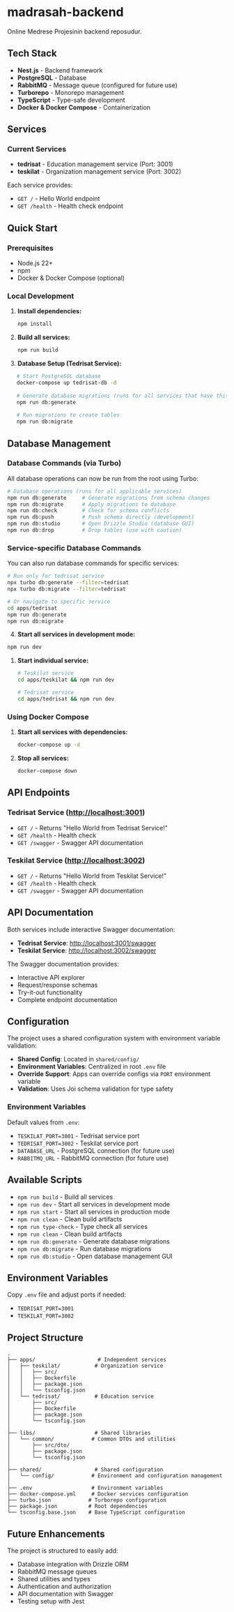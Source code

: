 # madrasah-backend

Online Medrese Projesinin backend reposudur.

## Tech Stack

- **Nest.js** - Backend framework
- **PostgreSQL** - Database
- **RabbitMQ** - Message queue (configured for future use)
- **Turborepo** - Monorepo management
- **TypeScript** - Type-safe development
- **Docker & Docker Compose** - Containerization

## Services

### Current Services

- **tedrisat** - Education management service (Port: 3001)
- **teskilat** - Organization management service (Port: 3002)

Each service provides:

- `GET /` - Hello World endpoint
- `GET /health` - Health check endpoint

## Quick Start

### Prerequisites

- Node.js 22+
- npm
- Docker & Docker Compose (optional)

### Local Development

1. **Install dependencies:**

   ```bash
   npm install
   ```

2. **Build all services:**

   ```bash
   npm run build
   ```

3. **Database Setup (Tedrisat Service):**

```bash
   # Start PostgreSQL database
   docker-compose up tedrisat-db -d
   
   # Generate database migrations (runs for all services that have this script)
   npm run db:generate
   
   # Run migrations to create tables
   npm run db:migrate
   ```

## Database Management

### Database Commands (via Turbo)

All database operations can now be run from the root using Turbo:

```bash
# Database operations (runs for all applicable services)
npm run db:generate     # Generate migrations from schema changes
npm run db:migrate      # Apply migrations to database  
npm run db:check        # Check for schema conflicts
npm run db:push         # Push schema directly (development)
npm run db:studio       # Open Drizzle Studio (database GUI)
npm run db:drop         # Drop tables (use with caution)
```

### Service-specific Database Commands

You can also run database commands for specific services:

```bash
# Run only for tedrisat service
npx turbo db:generate --filter=tedrisat
npx turbo db:migrate --filter=tedrisat

# Or navigate to specific service
cd apps/tedrisat
npm run db:generate
npm run db:migrate
```

4. **Start all services in development mode:**

```bash
npm run dev
```

1. **Start individual service:**

   ```bash
   # Teskilat service
   cd apps/teskilat && npm run dev
   
   # Tedrisat service  
   cd apps/tedrisat && npm run dev
   ```

### Using Docker Compose

1. **Start all services with dependencies:**

   ```bash
   docker-compose up -d
   ```

2. **Stop all services:**

   ```bash
   docker-compose down
   ```

## API Endpoints

### Tedrisat Service (<http://localhost:3001>)

- `GET /` - Returns "Hello World from Tedrisat Service!"
- `GET /health` - Health check
- `GET /swagger` - Swagger API documentation

### Teskilat Service (<http://localhost:3002>)

- `GET /` - Returns "Hello World from Teskilat Service!"
- `GET /health` - Health check
- `GET /swagger` - Swagger API documentation

## API Documentation

Both services include interactive Swagger documentation:

- **Tedrisat Service**: [http://localhost:3001/swagger](http://localhost:3001/swagger)
- **Teskilat Service**: [http://localhost:3002/swagger](http://localhost:3002/swagger)

The Swagger documentation provides:

- Interactive API explorer
- Request/response schemas
- Try-it-out functionality
- Complete endpoint documentation

## Configuration

The project uses a shared configuration system with environment variable validation:

- **Shared Config**: Located in `shared/config/`
- **Environment Variables**: Centralized in root `.env` file
- **Override Support**: Apps can override configs via `PORT` environment variable
- **Validation**: Uses Joi schema validation for type safety

### Environment Variables

Default values from `.env`:

- `TESKILAT_PORT=3001` - Tedrisat service port
- `TEDRISAT_PORT=3002` - Teskilat service port  
- `DATABASE_URL` - PostgreSQL connection (for future use)
- `RABBITMQ_URL` - RabbitMQ connection (for future use)

## Available Scripts

- `npm run build` - Build all services
- `npm run dev` - Start all services in development mode
- `npm run start` - Start all services in production mode
- `npm run clean` - Clean build artifacts
- `npm run type-check` - Type check all services
- `npm run clean` - Clean build artifacts
- `npm run db:generate` - Generate database migrations
- `npm run db:migrate` - Run database migrations
- `npm run db:studio` - Open database management GUI

## Environment Variables

Copy `.env` file and adjust ports if needed:

- `TEDRISAT_PORT=3001`
- `TESKILAT_PORT=3002`

## Project Structure

```
.
├── apps/                    # Independent services
│   ├── teskilat/           # Organization service
│   │   ├── src/
│   │   ├── Dockerfile
│   │   ├── package.json
│   │   └── tsconfig.json
│   └── tedrisat/           # Education service
│       ├── src/
│       ├── Dockerfile
│       ├── package.json
│       └── tsconfig.json
│
├── libs/                   # Shared libraries
│   └── common/            # Common DTOs and utilities
│       ├── src/dto/
│       ├── package.json
│       └── tsconfig.json
│
├── shared/                 # Shared configuration
│   └── config/            # Environment and configuration management
│
├── .env                   # Environment variables
├── docker-compose.yml     # Docker services configuration
├── turbo.json            # Turborepo configuration
├── package.json          # Root dependencies
└── tsconfig.base.json    # Base TypeScript configuration
```

## Future Enhancements

The project is structured to easily add:

- Database integration with Drizzle ORM
- RabbitMQ message queues
- Shared utilities and types
- Authentication and authorization
- API documentation with Swagger
- Testing setup with Jest
